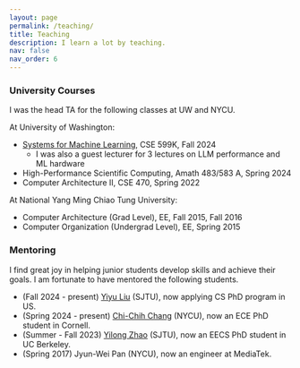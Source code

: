 ```yaml
---
layout: page
permalink: /teaching/
title: Teaching
description: I learn a lot by teaching.
nav: false
nav_order: 6
---
```


### University Courses
I was the head TA for the following classes at UW and NYCU.

At University of Washington:
* [Systems for Machine Learning](https://courses.cs.washington.edu/courses/cse599k/24au/), CSE 599K, Fall 2024
    * I was also a guest lecturer for 3 lectures on LLM performance and ML hardware
* High-Performance Scientific Computing, Amath 483/583 A, Spring 2024
* Computer Architecture II, CSE 470, Spring 2022

At National Yang Ming Chiao Tung University:
* Computer Architecture (Grad Level), EE, Fall 2015, Fall 2016
* Computer Organization (Undergrad Level), EE, Spring 2015

### Mentoring
I find great joy in helping junior students develop skills and achieve their goals. I am fortunate to have mentored the following students.

* (Fall 2024 - present) [Yiyu Liu](https://lau.yeeyu.org/) (SJTU), now applying CS PhD program in US.
* (Spring 2024 - present) [Chi-Chih Chang](https://ccchang.info/) (NYCU), now an ECE PhD student in Cornell.
* (Summer - Fall 2023) [Yilong Zhao](https://happierpig.github.io/) (SJTU), now an EECS PhD student in UC Berkeley.
* (Spring 2017) Jyun-Wei Pan (NYCU), now an engineer at MediaTek.
